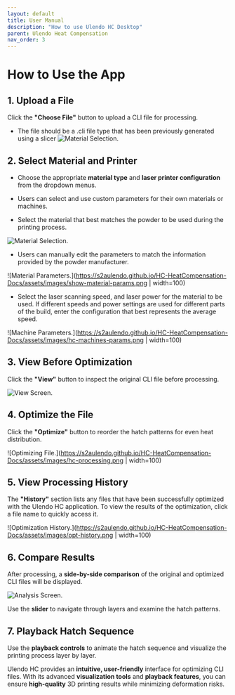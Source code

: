 ```yaml
---
layout: default
title: User Manual
description: "How to use Ulendo HC Desktop"
parent: Ulendo Heat Compensation
nav_order: 3
---
```


# How to Use the App

## 1. Upload a File  
Click the **"Choose File"** button to upload a CLI file for processing.
- The file should be a .cli file type that has been previously generated using a slicer
![Material Selection.](https://s2aulendo.github.io/HC-HeatCompensation-Docs/assets/images/select-input.png)

## 2. Select Material and Printer  
- Choose the appropriate **material type** and **laser printer configuration** from the dropdown menus.
- Users can select and use custom parameters for their own materials or machines.

- Select the material that best matches the powder to be used during the printing process. 

![Material Selection.](https://s2aulendo.github.io/HC-HeatCompensation-Docs/assets/images/material-selections-2.png)

- Users can manually edit the parameters to match the information provided by the powder manufacturer. 

![Material Parameters.](https://s2aulendo.github.io/HC-HeatCompensation-Docs/assets/images/show-material-params.png | width=100)

 - Select the laser scanning speed, and laser power for the material to be used. If different speeds and power settings are used for different parts of the build, enter the configuration that best represents the average speed. 

![Machine Parameters.](https://s2aulendo.github.io/HC-HeatCompensation-Docs/assets/images/hc-machines-params.png | width=100)


## 3. View Before Optimization  
Click the **"View"** button to inspect the original CLI file before processing.

![View Screen.](https://s2aulendo.github.io/HC-HeatCompensation-Docs/assets/images/hc-app-viewscreen.png)

## 4. Optimize the File  
Click the **"Optimize"** button to reorder the hatch patterns for even heat distribution.

![Optimizing File.](https://s2aulendo.github.io/HC-HeatCompensation-Docs/assets/images/hc-processing.png | width=100)


## 5. View Processing History  
The **"History"** section lists any files that have been successfully optimized with the Ulendo HC application. To view the results of the optimization, click a file name to quickly access it.

![Optimization History.](https://s2aulendo.github.io/HC-HeatCompensation-Docs/assets/images/opt-history.png | width=100)

## 6. Compare Results  
After processing, a **side-by-side comparison** of the original and optimized CLI files will be displayed. 

![Analysis Screen.](https://s2aulendo.github.io/HC-HeatCompensation-Docs/assets/images/analysis-comparison.png)

Use the **slider** to navigate through layers and examine the hatch patterns.

## 7. Playback Hatch Sequence  
Use the **playback controls** to animate the hatch sequence and visualize the printing process layer by layer.

Ulendo HC provides an **intuitive, user-friendly** interface for optimizing CLI files. With its advanced **visualization tools** and **playback features**, you can ensure **high-quality** 3D printing results while minimizing deformation risks.